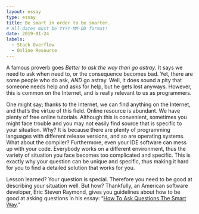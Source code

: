 ```yaml
---
layout: essay
type: essay
title: Be smart in order to be smarter.
# All dates must be YYYY-MM-DD format!
date: 2019-01-24
labels:
  - Stack Overflow
  - Online Resource
---
```


A famous proverb goes *Better to ask the way than go astray*. It says we need to ask when need to, or the consequence becomes bad. Yet, there are some people who do ask, *AND* go astray.  Well, it does sound a pity that someone needs help and asks for help, but he gets lost anyways. However, this is common on the Internet, and is really relevant to us as programmers.

One might say; thanks to the Internet, we can find anything on the Internet, and that’s the virtue of this field. Online resource is abundant. We have plenty of free online tutorials. Although this is convenient, sometimes you might face trouble and you may not easily find source that is specific to your situation. Why? It is because there are plenty of programming languages with different release versions, and so are operating systems. What about the compiler? Furthermore, even your IDE software can mess up with your code. Everybody works on a different environment, thus the variety of situation you face becomes too complicated and specific. This is exactly why your question can be unique and specific, thus making it hard for you to find a detailed solution that works for you.

Lesson learned? Your question is special. Therefore you need to be good at describing your situation well. But how? Thankfully, an American software developer, Eric Steven Raymond, gives you guidelines about how to be good at asking questions in his essay: “[How To Ask Questions The Smart Way](http://www.catb.org/esr/faqs/smart-questions.html).” 




